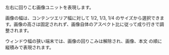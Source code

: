 左右に回りこむ画像ユニットを表現します。

画像の幅は、コンテンツエリア幅に対して 1/2, 1/3, 1/4 のサイズから選択できます。画像の高さは固定されれず、画像自体のアスペクト比に従って成り行きで調整されます。


ウィンドウ幅の狭い端末では、画像の回りこみは解除され、画像、本文 の順に縦積みで表現されます。
